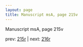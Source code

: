 ```yaml
---
layout: page
title: Manuscript msA, page 215v
---
```


Manuscript msA, page 215v

prev:  [215r](../215r) | next:  [216r](../216r)